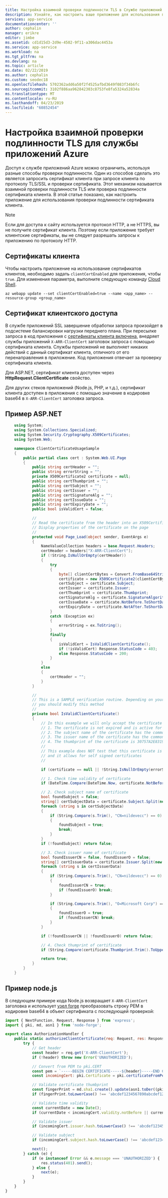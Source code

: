 ```yaml
---
title: Настройка взаимной проверки подлинности TLS в Службе приложений Azure
description: Узнайте, как настроить ваше приложение для использования проверки подлинности сертификата клиента на TLS.
services: app-service
documentationcenter: ''
author: cephalin
manager: erikre
editor: jimbe
ms.assetid: cd1d15d3-2d9e-4502-9f11-a306dac4453a
ms.service: app-service
ms.workload: na
ms.tgt_pltfrm: na
ms.devlang: na
ms.topic: article
ms.date: 02/22/2019
ms.author: cephalin
ms.custom: seodec18
ms.openlocfilehash: 5702362add6a50f2f4525afbd3649f083f34b6fc
ms.sourcegitcommit: 3102f886aa962842303c8753fe8fa5324a52834a
ms.translationtype: MT
ms.contentlocale: ru-RU
ms.lasthandoff: 04/23/2019
ms.locfileid: "60852454"
---
```

# <a name="configure-tls-mutual-authentication-for-azure-app-service"></a>Настройка взаимной проверки подлинности TLS для службы приложений Azure

Доступ к службе приложений Azure можно ограничить, используя разные способы проверки подлинности. Один из способов сделать это является запросить сертификат клиента при запросе клиента по протоколу TLS/SSL и проверки сертификата. Этот механизм называется взаимной проверки подлинности TLS или проверка подлинности сертификата клиента. В этой статье показано, как настроить приложение для использования проверки подлинности сертификата клиента.

> [!NOTE]
> Если для доступа к сайту используется протокол HTTP, а не HTTPS, вы не получите сертификат клиента. Поэтому если приложение требует клиентские сертификаты, вы не следует разрешать запросы к приложению по протоколу HTTP.
>

## <a name="enable-client-certificates"></a>Сертификаты клиента

Чтобы настроить приложение на использование сертификатов клиентов, необходимо задать `clientCertEnabled` для приложения, чтобы `true`. Для изменения параметра, выполните следующую команду [Cloud Shell](https://shell.azure.com).

```azurecli-interactive
az webapp update --set clientCertEnabled=true --name <app_name> --resource-group <group_name>
```

## <a name="access-client-certificate"></a>Сертификат клиентского доступа

В службе приложений SSL завершение обработки запроса произойдет в подсистеме балансировки нагрузки переднего плана. При пересылке запроса в код приложения с [сертификаты клиента включена](#enable-client-certificates), внедряет службы приложений `X-ARR-ClientCert` заголовок запроса с помощью сертификата клиента. Службы приложений не выполняет никаких действий с данный сертификат клиента, отличного от его перенаправления в приложение. Код приложения отвечает за проверку сертификата клиента.

Для ASP.NET, сертификат клиента доступен через **HttpRequest.ClientCertificate** свойство.

Для других стеков приложений (Node.js, PHP, и т.д.), сертификат клиента доступен в приложения с помощью значение в кодировке base64 в `X-ARR-ClientCert` заголовка запроса.

## <a name="aspnet-sample"></a>Пример ASP.NET

```csharp
    using System;
    using System.Collections.Specialized;
    using System.Security.Cryptography.X509Certificates;
    using System.Web;

    namespace ClientCertificateUsageSample
    {
        public partial class cert : System.Web.UI.Page
        {
            public string certHeader = "";
            public string errorString = "";
            private X509Certificate2 certificate = null;
            public string certThumbprint = "";
            public string certSubject = "";
            public string certIssuer = "";
            public string certSignatureAlg = "";
            public string certIssueDate = "";
            public string certExpiryDate = "";
            public bool isValidCert = false;

            //
            // Read the certificate from the header into an X509Certificate2 object
            // Display properties of the certificate on the page
            //
            protected void Page_Load(object sender, EventArgs e)
            {
                NameValueCollection headers = base.Request.Headers;
                certHeader = headers["X-ARR-ClientCert"];
                if (!String.IsNullOrEmpty(certHeader))
                {
                    try
                    {
                        byte[] clientCertBytes = Convert.FromBase64String(certHeader);
                        certificate = new X509Certificate2(clientCertBytes);
                        certSubject = certificate.Subject;
                        certIssuer = certificate.Issuer;
                        certThumbprint = certificate.Thumbprint;
                        certSignatureAlg = certificate.SignatureAlgorithm.FriendlyName;
                        certIssueDate = certificate.NotBefore.ToShortDateString() + " " + certificate.NotBefore.ToShortTimeString();
                        certExpiryDate = certificate.NotAfter.ToShortDateString() + " " + certificate.NotAfter.ToShortTimeString();
                    }
                    catch (Exception ex)
                    {
                        errorString = ex.ToString();
                    }
                    finally 
                    {
                        isValidCert = IsValidClientCertificate();
                        if (!isValidCert) Response.StatusCode = 403;
                        else Response.StatusCode = 200;
                    }
                }
                else
                {
                    certHeader = "";
                }
            }

            //
            // This is a SAMPLE verification routine. Depending on your application logic and security requirements, 
            // you should modify this method
            //
            private bool IsValidClientCertificate()
            {
                // In this example we will only accept the certificate as a valid certificate if all the conditions below are met:
                // 1. The certificate is not expired and is active for the current time on server.
                // 2. The subject name of the certificate has the common name nildevecc
                // 3. The issuer name of the certificate has the common name nildevecc and organization name Microsoft Corp
                // 4. The thumbprint of the certificate is 30757A2E831977D8BD9C8496E4C99AB26CB9622B
                //
                // This example does NOT test that this certificate is chained to a Trusted Root Authority (or revoked) on the server 
                // and it allows for self signed certificates
                //

                if (certificate == null || !String.IsNullOrEmpty(errorString)) return false;

                // 1. Check time validity of certificate
                if (DateTime.Compare(DateTime.Now, certificate.NotBefore) < 0 || DateTime.Compare(DateTime.Now, certificate.NotAfter) > 0) return false;

                // 2. Check subject name of certificate
                bool foundSubject = false;
                string[] certSubjectData = certificate.Subject.Split(new char[] { ',' }, StringSplitOptions.RemoveEmptyEntries);
                foreach (string s in certSubjectData)
                {
                    if (String.Compare(s.Trim(), "CN=nildevecc") == 0)
                    {
                        foundSubject = true;
                        break;
                    }
                }
                if (!foundSubject) return false;

                // 3. Check issuer name of certificate
                bool foundIssuerCN = false, foundIssuerO = false;
                string[] certIssuerData = certificate.Issuer.Split(new char[] { ',' }, StringSplitOptions.RemoveEmptyEntries);
                foreach (string s in certIssuerData)
                {
                    if (String.Compare(s.Trim(), "CN=nildevecc") == 0)
                    {
                        foundIssuerCN = true;
                        if (foundIssuerO) break;
                    }

                    if (String.Compare(s.Trim(), "O=Microsoft Corp") == 0)
                    {
                        foundIssuerO = true;
                        if (foundIssuerCN) break;
                    }
                }

                if (!foundIssuerCN || !foundIssuerO) return false;

                // 4. Check thumprint of certificate
                if (String.Compare(certificate.Thumbprint.Trim().ToUpper(), "30757A2E831977D8BD9C8496E4C99AB26CB9622B") != 0) return false;

                return true;
            }
        }
    }
```

## <a name="nodejs-sample"></a>Пример node.js

В следующем примере кода Node.js возвращает `X-ARR-ClientCert` заголовка и использует [узел forge](https://github.com/digitalbazaar/forge) преобразовать строку PEM в кодировке base64 в объект сертификата с последующей проверкой:

```javascript
import { NextFunction, Request, Response } from 'express';
import { pki, md, asn1 } from 'node-forge';

export class AuthorizationHandler {
    public static authorizeClientCertificate(req: Request, res: Response, next: NextFunction): void {
        try {
            // Get header
            const header = req.get('X-ARR-ClientCert');
            if (!header) throw new Error('UNAUTHORIZED');

            // Convert from PEM to pki.CERT
            const pem = `-----BEGIN CERTIFICATE-----${header}-----END CERTIFICATE-----`;
            const incomingCert: pki.Certificate = pki.certificateFromPem(pem);

            // Validate certificate thumbprint
            const fingerPrint = md.sha1.create().update(asn1.toDer((pki as any).certificateToAsn1(incomingCert)).getBytes()).digest().toHex();
            if (fingerPrint.toLowerCase() !== 'abcdef1234567890abcdef1234567890abcdef12') throw new Error('UNAUTHORIZED');

            // Validate time validity
            const currentDate = new Date();
            if (currentDate < incomingCert.validity.notBefore || currentDate > incomingCert.validity.notAfter) throw new Error('UNAUTHORIZED');

            // Validate issuer
            if (incomingCert.issuer.hash.toLowerCase() !== 'abcdef1234567890abcdef1234567890abcdef12') throw new Error('UNAUTHORIZED');

            // Validate subject
            if (incomingCert.subject.hash.toLowerCase() !== 'abcdef1234567890abcdef1234567890abcdef12') throw new Error('UNAUTHORIZED');

            next();
        } catch (e) {
            if (e instanceof Error && e.message === 'UNAUTHORIZED') {
                res.status(401).send();
            } else {
                next(e);
            }
        }
    }
}
```
